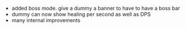 - added boss mode. give a dummy a banner to have to have a boss bar
- dummy can now show healing per second as well as DPS
- many internal improvements